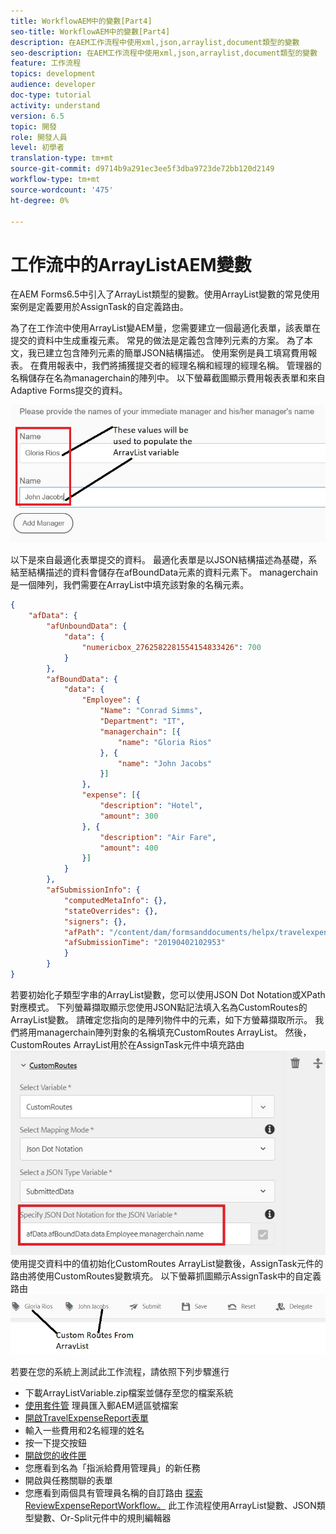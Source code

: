 ```yaml
---
title: WorkflowAEM中的變數[Part4]
seo-title: WorkflowAEM中的變數[Part4]
description: 在AEM工作流程中使用xml,json,arraylist,document類型的變數
seo-description: 在AEM工作流程中使用xml,json,arraylist,document類型的變數
feature: 工作流程
topics: development
audience: developer
doc-type: tutorial
activity: understand
version: 6.5
topic: 開發
role: 開發人員
level: 初學者
translation-type: tm+mt
source-git-commit: d9714b9a291ec3ee5f3dba9723de72bb120d2149
workflow-type: tm+mt
source-wordcount: '475'
ht-degree: 0%

---
```



# 工作流中的ArrayListAEM變數

在AEM Forms6.5中引入了ArrayList類型的變數。使用ArrayList變數的常見使用案例是定義要用於AssignTask的自定義路由。

為了在工作流中使用ArrayList變AEM量，您需要建立一個最適化表單，該表單在提交的資料中生成重複元素。 常見的做法是定義包含陣列元素的方案。 為了本文，我已建立包含陣列元素的簡單JSON結構描述。 使用案例是員工填寫費用報表。 在費用報表中，我們將捕獲提交者的經理名稱和經理的經理名稱。 管理器的名稱儲存在名為managerchain的陣列中。 以下螢幕截圖顯示費用報表表單和來自Adaptive Forms提交的資料。

![開銷報告](assets/expensereport.jpg)

以下是來自最適化表單提交的資料。 最適化表單是以JSON結構描述為基礎，系結至結構描述的資料會儲存在afBoundData元素的資料元素下。 managerchain是一個陣列，我們需要在ArrayList中填充該對象的名稱元素。

```json
{
    "afData": {
        "afUnboundData": {
            "data": {
                "numericbox_2762582281554154833426": 700
            }
        },
        "afBoundData": {
            "data": {
                "Employee": {
                    "Name": "Conrad Simms",
                    "Department": "IT",
                    "managerchain": [{
                        "name": "Gloria Rios"
                    }, {
                        "name": "John Jacobs"
                    }]
                },
                "expense": [{
                    "description": "Hotel",
                    "amount": 300
                }, {
                    "description": "Air Fare",
                    "amount": 400
                }]
            }
        },
        "afSubmissionInfo": {
            "computedMetaInfo": {},
            "stateOverrides": {},
            "signers": {},
            "afPath": "/content/dam/formsanddocuments/helpx/travelexpensereport",
            "afSubmissionTime": "20190402102953"
            }
        }
}
```

若要初始化子類型字串的ArrayList變數，您可以使用JSON Dot Notation或XPath對應模式。 下列螢幕擷取顯示您使用JSON點記法填入名為CustomRoutes的ArrayList變數。 請確定您指向的是陣列物件中的元素，如下方螢幕擷取所示。 我們將用managerchain陣列對象的名稱填充CustomRoutes ArrayList。
然後， CustomRoutes ArrayList用於在AssignTask元件中填充路由
![customroutes](assets/arraylist.jpg)
使用提交資料中的值初始化CustomRoutes ArrayList變數後，AssignTask元件的路由將使用CustomRoutes變數填充。 以下螢幕抓圖顯示AssignTask中的自定義路由
![asingtask](assets/customactions.jpg)

若要在您的系統上測試此工作流程，請依照下列步驟進行

* 下載ArrayListVariable.zip檔案並儲存至您的檔案系統
* [使用套件管](assets/arraylistvariable.zip) 理員匯入郵AEM遞區號檔案
* [開啟TravelExpenseReport表單](http://localhost:4502/content/dam/formsanddocuments/helpx/travelexpensereport/jcr:content?wcmmode=disabled)
* 輸入一些費用和2名經理的姓名
* 按一下提交按鈕
* [開啟您的收件匣](http://localhost:4502/aem/inbox)
* 您應看到名為「指派給費用管理員」的新任務
* 開啟與任務關聯的表單
* 您應看到兩個具有管理員名稱的自訂路由
   [探索ReviewExpenseReportWorkflow。](http://localhost:4502/editor.html/conf/global/settings/workflow/models/ReviewExpenseReport.html) 此工作流程使用ArrayList變數、JSON類型變數、Or-Split元件中的規則編輯器
